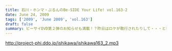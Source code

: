 ```yaml
---
title: 石川・ホンマ・ぶるんのBe-SIDE Your Life! vol.163-2
date: June 24, 2009
tags: ['2009', 'June 2009', 'vol.163']
draft: false
summary: ビーサイDVD第２弾のお知らせも満載！？昨日はロケが敢行されたりして・・・と音声配信のみならぬ動きが多発しています。NAMAE
---
```


http://project-phi.ddo.jp/ishikawa/ishikawa163_2.mp3